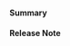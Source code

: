 <!-- Thank you for contributing a pull request! -->

#### Summary
<!--
A description of what this pull request does.
-->


#### Release Note
<!--
Add a release note for each of the following conditions:

* Bug fixes and fixes of previous known issues.
* Deprecation warnings, breaking changes, or compatibility notes.

If no release notes are required, write NONE.

Examples:

```
Fixed a bug that caused the error ._resourcesStateChange is not a function when using React.StrictMode
```

```
Improved to use "balloon" mode on mobile
```

```
NONE
```
-->
```release-note

```